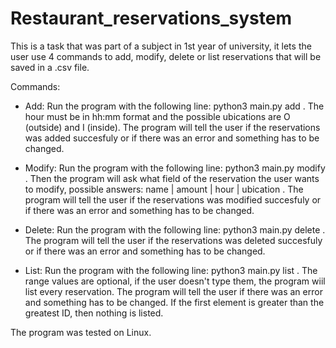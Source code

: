 # Restaurant_reservations_system
This is a task that was part of a subject in 1st year of university, it lets the user use 4 commands to add, modify, delete or list reservations that will be saved in a .csv file.

Commands:
- Add:
    Run the program with the following line: python3 main.py add <name> <amount of people> <hour> <ubication>. The hour must be in hh:mm format and the possible ubications are O (outside) and I (inside). The
  program will tell the user if the reservations was added succesfuly or if there was an error and something has to be changed.

- Modify:
    Run the program with the following line: python3 main.py modify <ID of the reservation user wants to modify>. Then the program will ask what field of the reservation the user wants to modify, possible answers: name <new name> | amount <new amount of people> | hour <new hour> | ubication <new ubication>. The program will tell the user if the reservations was modified succesfuly or if there was an error and something has to be changed.

- Delete:
    Run the program with the following line: python3 main.py delete <ID of the reservation user wants to delete>. The program will tell the user if the reservations was deleted succesfuly or if there was an error and something has to be changed.

- List:
    Run the program with the following line: python3 main.py list <first element ID> <last element ID>. The range values are optional, if the user doesn't type them, the program wiil list every reservation. The program will tell the user if there was an error and something has to be changed. If the first element is greater than the greatest ID, then nothing is listed.

The program was tested on Linux.
